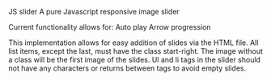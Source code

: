 JS slider
A pure Javascript responsive image slider

Current functionality allows for:
Auto play
Arrow progression

This implementation allows for easy addition of slides via the HTML file. All list items, except the last, must have the class start-right. The image without a class will be the first image of the slides. Ul and li tags in the slider should not have any characters or returns between tags to avoid empty slides.

